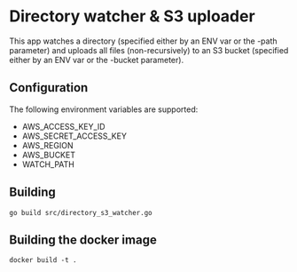 # Directory watcher & S3 uploader

This app watches a directory (specified either by an ENV var or the -path parameter) and uploads all files 
(non-recursively) to an S3 bucket (specified either by an ENV var or the -bucket parameter).

## Configuration

The following environment variables are supported:
* AWS_ACCESS_KEY_ID
* AWS_SECRET_ACCESS_KEY
* AWS_REGION
* AWS_BUCKET
* WATCH_PATH

## Building

`go build src/directory_s3_watcher.go`

## Building the docker image

`docker build -t .` 